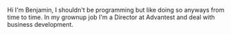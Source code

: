 Hi I'm Benjamin,
I shouldn't be programming but like doing so anyways from time to time.
In my grownup job I'm a Director at Advantest and deal with business development.
